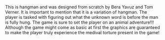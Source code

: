 This is hangman and was designed from scratch by Bera Yavuz and Tom Verner. It is important to mention that it is a variation of hangman. The player is tasked with figuring out what the unknown word is before the man is fully hung. The game is sure to set the player on an animal adventure!!!
Although the game might come as basic at first the graphics are guaranteed to make the player truly experience the medival torture present in the game!


